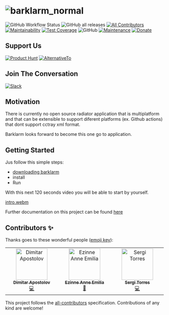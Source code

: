 # ![barklarm_normal](https://user-images.githubusercontent.com/3071208/167244374-da18da7a-f52a-4f25-aa9e-c71476647c9c.png)

![GitHub Workflow Status](https://img.shields.io/github/workflow/status/barklarm/barklarm-app/Build%20%26%20Publish)
![GitHub all releases](https://img.shields.io/github/downloads/barklarm/barklarm-app/total)
[![All Contributors](https://img.shields.io/badge/all_contributors-1-orange.svg?style=flat-square)](#contributors-)
[![Maintainability](https://api.codeclimate.com/v1/badges/2722ae6ccb495529d393/maintainability)](https://codeclimate.com/github/barklarm/barklarm-app/maintainability)
[![Test Coverage](https://api.codeclimate.com/v1/badges/2722ae6ccb495529d393/test_coverage)](https://codeclimate.com/github/barklarm/barklarm-app/test_coverage)
![GitHub](https://img.shields.io/github/license/barklarm/barklarm-app)
[![Maintenance](https://img.shields.io/badge/Maintained%3F-yes-green.svg)](https://GitHub.com/kanekotic/endomondo-unofficial-api/graphs/commit-activity)
[![Donate](https://img.shields.io/badge/Donate-PayPal-green.svg)](https://www.paypal.me/kanekotic/)

## Support Us

[![Product Hunt](https://img.shields.io/badge/Product%20Hunt-like-blue?style=for-the-badge)](https://www.producthunt.com/posts/barklarm)
[![AlternativeTo](https://img.shields.io/badge/alternativeto.net-like-blue?style=for-the-badge)](https://alternativeto.net/software/barklarm/about/)

## Join The Conversation

[![Slack](https://img.shields.io/badge/Slack-like-blue?style=for-the-badge)](https://join.slack.com/t/barklarm/shared_invite/zt-1hyocikcy-kMxfq8jsCsSSmuGVkeFrBA)

## Motivation

There is currently no open source radiator application that is multiplatform and that can be extensible to support diferent platforms (ex. Github actions) that dont support cctray xml format.

Barklarm looks forward to become this one go to application.

## Getting Started

Jus follow this simple steps:
- [downloading barklarm](https://github.com/barklarm/barklarm-app/releases)
- install
- Run

With this next 120 seconds video you will be able to start by yourself.

[intro.webm](https://user-images.githubusercontent.com/3071208/189301010-0f467bfa-b5e7-4d7b-99fa-d666fbd290b1.webm)

Further documentation on this project can be found [here](https://www.barklarm.com/docs/intro)


## Contributors ✨

Thanks goes to these wonderful people ([emoji key](https://allcontributors.org/docs/en/emoji-key)):

<!-- ALL-CONTRIBUTORS-LIST:START - Do not remove or modify this section -->
<!-- prettier-ignore-start -->
<!-- markdownlint-disable -->
<table>
  <tbody>
    <tr>
      <td align="center" valign="top" width="14.28%"><a href="https://github.com/pehota"><img src="https://avatars.githubusercontent.com/u/10498221?v=4?s=100" width="100px;" alt="Dimitar Apostolov"/><br /><sub><b>Dimitar Apostolov</b></sub></a><br /><a href="https://github.com/Barklarm/barklarm-app/commits?author=pehota" title="Code">💻</a></td>
      <td align="center" valign="top" width="14.28%"><a href="https://github.com/ezinneanne"><img src="https://avatars.githubusercontent.com/u/79814820?v=4?s=100" width="100px;" alt="Ezinne Anne Emilia"/><br /><sub><b>Ezinne Anne Emilia</b></sub></a><br /><a href="https://github.com/Barklarm/barklarm-app/commits?author=ezinneanne" title="Documentation">📖</a></td>
      <td align="center" valign="top" width="14.28%"><a href="https://github.com/sergitorrres"><img src="https://avatars.githubusercontent.com/u/40758760?v=4?s=100" width="100px;" alt="Sergi Torres"/><br /><sub><b>Sergi Torres</b></sub></a><br /><a href="https://github.com/Barklarm/barklarm-app/commits?author=sergitorrres" title="Code">💻</a></td>
    </tr>
  </tbody>
</table>

<!-- markdownlint-restore -->
<!-- prettier-ignore-end -->

<!-- ALL-CONTRIBUTORS-LIST:END -->

This project follows the [all-contributors](https://github.com/all-contributors/all-contributors) specification. Contributions of any kind are welcome!
